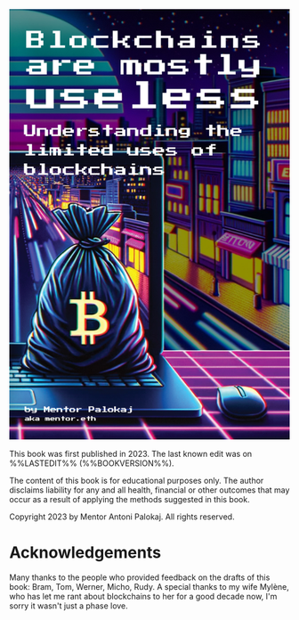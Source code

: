<div id="pdfcover" class='pdfonly'>
		<div class='center'>
	    <img src="./assets/cover.png" />
		<img style="display: none;" src="https://unidentifiedanalytics.web.app/touch/?namespace=blockchains-are-mostly-useless" />
    </div>
</div>

<div class='center'></div>

<div class='center fullscreen'>
	<div class='left'>
		<p>This book was first published in 2023. The last known edit was on %%LASTEDIT%% (%%BOOKVERSION%%).</p>
		<p>The content of this book is for educational purposes only. The author disclaims liability for any and all health, financial or other outcomes that may occur as a result of applying the methods suggested in this book.</p>
		<!-- <p>To access digital versions of this book please visit nothingburgerbook.com/claim.</p> -->
		<p>Copyright 2023 by Mentor Antoni Palokaj. All rights reserved.</p>
	</div>
</div>

<!-- <div class="pdfonly">
	<div class='center'>
		<h1>Free stuff notice</h1>
		<p>Buyers of the physical book are entitled to a free digital pdf, kindle and kobo versions. Scan the QR code below or go to nothingburgerbook.com/claim on your phone.</p> 
		<img style="width: 40%; height: auto; margin-top: 50px;" src='./assets/claim.svg' />
	</div>
</div> -->

<div class='center fullscreen'>
	<h1>Acknowledgements</h1>
	<p>Many thanks to the people who provided feedback on the drafts of this book: Bram, Tom, Werner, Micho, Rudy. A special thanks to my wife Mylène, who has let me rant about blockchains to her for a good decade now, I'm sorry it wasn't just a phase love.</p>
</div>